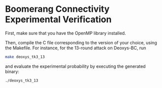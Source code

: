 Boomerang Connectivity Experimental Verification
================================================


First, make sure that you have the OpenMP library installed.

Then, compile the C file corresponding to the version of your choice, using the Makefile. For instance, for the 13-round attack on Deoxys-BC, run

```sh
make deoxys_tk3_13
```

and evaluate the experimental probability by executing the generated binary:

```sh
./deoxys_tk3_13
```

